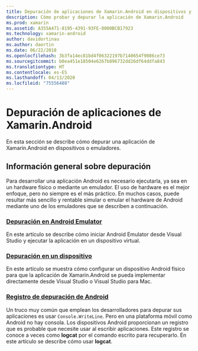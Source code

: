 ```yaml
---
title: Depuración de aplicaciones de Xamarin.Android en dispositivos y emuladores
description: Cómo probar y depurar la aplicación de Xamarin.Android
ms.prod: xamarin
ms.assetid: A355A471-8195-4391-93FE-0000BCB17923
ms.technology: xamarin-android
author: davidortinau
ms.author: daortin
ms.date: 06/22/2018
ms.openlocfilehash: 3b3fa14ec81bd4f06322197b7140654f9086ce73
ms.sourcegitcommit: b0ea451e18504e6267b896732dd26df64ddfa843
ms.translationtype: HT
ms.contentlocale: es-ES
ms.lasthandoff: 04/13/2020
ms.locfileid: "75556488"
---
```

# <a name="debug-xamarinandroid-apps"></a>Depuración de aplicaciones de Xamarin.Android

En esta sección se describe cómo depurar una aplicación de Xamarin.Android en dispositivos o emuladores.

## <a name="debugging-overview"></a>Información general sobre depuración

Para desarrollar una aplicación Android es necesario ejecutarla, ya sea en un hardware físico o mediante un emulador. El uso de hardware es el mejor enfoque, pero no siempre es el más práctico. En muchos casos, puede resultar más sencillo y rentable simular o emular el hardware de Android mediante uno de los emuladores que se describen a continuación.

### <a name="debugging-on-the-android-emulator"></a>[Depuración en Android Emulator](~/android/deploy-test/debugging/debug-on-emulator.md)

En este artículo se describe cómo iniciar Android Emulator desde Visual Studio y ejecutar la aplicación en un dispositivo virtual.

### <a name="debugging-on-a-device"></a>[Depuración en un dispositivo](~/android/deploy-test/debugging/debug-on-device.md)

En este artículo se muestra cómo configurar un dispositivo Android físico para que la aplicación de Xamarin.Android se pueda implementar directamente desde Visual Studio o Visual Studio para Mac.

### <a name="android-debug-log"></a>[Registro de depuración de Android](~/android/deploy-test/debugging/android-debug-log.md)

Un truco muy común que emplean los desarrolladores para depurar sus aplicaciones es usar `Console.WriteLine`. Pero en una plataforma móvil como Android no hay consola. Los dispositivos Android proporcionan un registro que es probable que necesite usar al escribir aplicaciones. Este registro se conoce a veces como **logcat** por el comando escrito para recuperarlo. En este artículo se describe cómo usar **logcat**.
